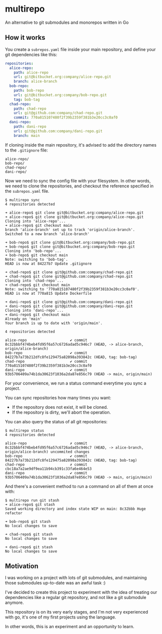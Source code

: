 # multirepo

An alternative to git submodules and monorepos written in Go

## How it works

You create a `subrepos.yaml` file inside your main repository,
and define your git dependencies like this:

```yaml
repositories:
  alice-repo:
    path: alice-repo
    url: git@bitbucket.org:company/alice-repo.git
    branch: alice-branch
  bob-repo:
    path: bob-repo
    url: git@bitbucket.org:company/bob-repo.git
    tag: bob-tag
  chad-repo:
    path: chad-repo
    url: git@github.com:company/chad-repo.git
    commit: 770a815107480f2f39b2359f381b3e20cc3c0af0
  dani-repo:
    path: dani-repo
    url: git@github.com:company/dani-repo.git
    branch: main
```

If cloning inside the main repository,
it's advised to add the directory names to the `.gitignore` file:

```gitignore
alice-repo/
bob-repo/
chad-repo/
dani-repo/
```

Now we need to sync the config file with your filesystem.
In other words,
we need to clone the repositories,
and checkout the reference
specified in the `subrepos.yaml` file.

```shell
$ multirepo sync
4 repositories detected

➜ alice-repo$ git clone git@bitbucket.org:company/alice-repo.git
➜ alice-repo$ git clone git@bitbucket.org:company/alice-repo.git
Cloning into 'alice-repo'...
➜ alice-repo$ git checkout main
branch 'alice-branch' set up to track 'origin/alice-branch'.
Switched to a new branch 'alice-branch'

➜ bob-repo$ git clone git@bitbucket.org:company/bob-repo.git
➜ bob-repo$ git clone git@bitbucket.org:company/bob-repo.git
Cloning into 'bob-repo'...
➜ bob-repo$ git checkout main
Note: switching to 'bob-tag'.
HEAD is now at 84227b7 Update .gitignore

➜ chad-repo$ git clone git@github.com:company/chad-repo.git
➜ chad-repo$ git clone git@github.com:company/chad-repo.git
Cloning into 'chad-repo'...
➜ chad-repo$ git checkout main
Note: switching to '770a815107480f2f39b2359f381b3e20cc3c0af0'.
HEAD is now at 770a815 Update Dockerfile

➜ dani-repo$ git clone git@github.com:company/dani-repo.git
➜ dani-repo$ git clone git@github.com:company/dani-repo.git
Cloning into 'dani-repo'...
➜ dani-repo$ git checkout main
Already on 'main'
Your branch is up to date with 'origin/main'.

4 repositories detected

alice-repo                    ✔ commit 8c32bbbf474beb4fd95f6a57c6726adad5c946c7 (HEAD, -> alice-branch, origin/alice-branch)
bob-repo                      ✔ commit 84227b7a73b212dfc8fe129475a82098a393842c (HEAD, tag: bob-tag)
chad-repo                     ✔ commit 770a815107480f2f39b2359f381b3e20cc3c0af0
dani-repo                     ✔ commit 93b5706409a74b1da30623f1036a2da87e856c79 (HEAD -> main, origin/main)
```

For your convenience, we run a status command everytime you sync a project.

You can sync repositories how many times you want:

- If the repository does not exist, it will be cloned.
- If the repository is dirty, we'll abort the operation.

You can also query the status of all git repositories:

```shell
$ multirepo status
4 repositories detected

alice-repo                    ✗ commit 8c32bbbf474beb4fd95f6a57c6726adad5c946c7 (HEAD, -> alice-branch, origin/alice-branch) uncommited changes
bob-repo                      ✔ commit 84227b7a73b212dfc8fe129475a82098a393842c (HEAD, tag: bob-tag)
chad-repo                     ✗ commit cbc18a7a2ae9df9ea11b94cb391c33fa6e464e53
dani-repo                     ✔ commit 93b5706409a74b1da30623f1036a2da87e856c79 (HEAD -> main, origin/main)
```

And there's a convenient method to run a command on all of them at once with:

```shell
$ multirepo run git stash
➜ alice-repo$ git stash
Saved working directory and index state WIP on main: 8c32bbb Huge refactor

➜ bob-repo$ git stash
No local changes to save

➜ chad-repo$ git stash
No local changes to save

➜ dani-repo$ git stash
No local changes to save
```

## Motivation

I was working on a project with lots of git submodules,
and maintaining those submodules up-to-date was an awful task :)

I've decided to create this project to experiment with the idea
of treating our dependencies like a regular git repository,
and not like a git submodule anymore.

This repository is on its very early stages,
and I'm not very experienced with go,
it's one of my first projects using the language.

In other words, this is an experiment and an opportunity to learn.
